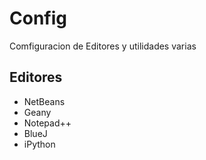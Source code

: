 # Config
Comfiguracion de Editores y utilidades varias



## Editores
- NetBeans
- Geany
- Notepad++
- BlueJ
- iPython
